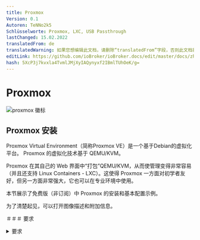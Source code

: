 ```yaml
---
title: Proxmox
Version: 0.1
Autoren: TeNNo2k5
Schlüsselworte: Proxmox, LXC, USB Passthrough
lastChanged: 15.02.2022
translatedFrom: de
translatedWarning: 如果您想编辑此文档，请删除“translatedFrom”字段，否则此文档将再次自动翻译
editLink: https://github.com/ioBroker/ioBroker.docs/edit/master/docs/zh-cn/install/proxmox.md
hash: 5XcP3j7kvxla4TvmlJMjXyIAQynyxf2IBmlTUhOeK/g=
---
```

# Proxmox
![proxmox 徽标](../../de/install/media/proxmox/Proxmox-logo-860.png)

## Proxmox 安装
Proxmox Virtual Environment（简称Proxmox VE）是一个基于Debian的虚拟化平台。 Proxmox 的虚拟化技术基于 QEMU/KVM。

Proxmox 在其自己的 Web 界面中“打包”QEMU/KVM，从而使管理变得非常容易（并且还支持 Linux Containers - LXC）。这使得 Proxmox 一方面对初学者友好，但另一方面非常强大，它也可以在专业环境中使用。

本节展示了免费版（非订阅）中 Proxmox 的安装和基本配置示例。

为了清楚起见，可以打开图像描述和附加信息。

＃＃＃ 要求
<details><summary>要求</summary>

- 64 位 CPU
- CPU 和主板必须支持 Intel VT/AMD-V 进行虚拟化并在 bios 中激活。
- 1 GB RAM（仅适用于 Proxmox） - 根据要操作的虚拟机数量，这里当然需要更多 RAM。因此，建议至少 8 GB，最好是 16 GB 的 RAM。

</详情>

### 创建 ISO 映像/可启动 U 盘
首先，您需要一个 ISO 映像，可以从 [Proxmox 下载页面](https://www.proxmox.com/de/downloads/category/iso-images-pve) 下载。

<details><summary>Proxmox ISO</summary>

![proxmox-iso](../../de/install/media/proxmox/proxmox-iso.png)

</详情>

安装时，必须使用此 ISO 映像创建可引导的 U 盘。这应该至少有 2 GB 的内存。有几种方法可以创建可启动棒，请参阅[准备安装介质](https://pve.proxmox.com/wiki/Prepare_Installation_Media#_instructions_for_windows)

＃＃＃ 安装
系统必须在 UEFI/BIOS 中进行配置，以便可以从 USB 设备启动。插入 U 盘后，过一会儿会出现 Proxmox 安装菜单（如果没有，您也可以手动指定 U 盘作为启动介质（在大多数主板上，您可以使用 F8 或 F11 来执行此操作）。

**Install Proxmox VE** 现在只需在安装菜单中选择。

<details><summary>安装菜单</summary>

![安装菜单](../../de/install/media/proxmox/installationsmenü.png)

</详情>

下一步是同意使用条款 (EULA)。

<details><summary>猫头鹰</summary>

![猫头鹰](../../de/install/media/proxmox/eula.png)

</详情>

下一步是选择要安装 Proxmox 的硬盘。如果服务器上安装了多个硬盘，请务必选择正确的硬盘！

<details><summary>硬盘的选择</summary>

![磁盘选择](../../de/install/media/proxmox/festplattenauswahl.png)

</详情>

使用**按钮选项**，您还可以为安装硬盘指定其他参数：

<details><summary>高级硬盘选项</summary>

![硬盘选项](../../de/install/media/proxmox/harddisk-options.png)

</详情>

Proxmox 使用 [逻辑卷管理器](https://de.wikipedia.org/wiki/Logical_Volume_Manager) (LVM)。借助此时的扩展选项，可以详细配置 LVM 等。
安装程序创建名为 pve 的卷组 (VG) 和名为 root 的附加逻辑卷 (LV)（此处安装 Proxmox 本身）、数据（存储 VM 的虚拟磁盘的存储）和交换（此处存储交换文件）。

<details><summary>使用高级设置，可以在此处指定某些参数：</summary>

- 文件系统：在这里您可以选择文件系统。这里的默认值为 ext4，在大多数情况下这是一个不错的选择。如果主机系统上有多个可用硬盘（以及大量 RAM），则具有适当 RAID 级别的 zfs 选项在这里很有意义。但是，在这种情况下，您应该从根本上处理 ZFS。
- hdsize：指定应用于 Proxmox 的总硬盘大小。这里你通常选择完整的硬盘大小，除非你以后想添加更多的分区。
- swapsize：确定交换卷的大小。这里的标准是与内置内存大小相同，但最小为 4 GB，最大为 8 GB。
- maxroot：指定根卷（Proxmox 本身）的最大大小。 **这里要提一下，在基础安装中，后面需要的模板和ISO镜像也存放在这里。**
- minfree：LVM 卷组 pve 上剩余的可用空间。如果磁盘大于 128 GB，则默认保留 16 GB（LVM 总是需要一些可用空间来创建快照）。
- maxvz：指定数据量的最大大小。

</详情>

通常，您可以将所有选项保留为默认设置（即此处未指定任何内容）。这些已经为大多数安装进行了优化设置。

为 Proxmox 选择硬盘后，会查询本地化选项（国家、时间和相关的键盘布局）：

<details><summary>本土化</summary>

![地点](../../de/install/media/proxmox/location.png)

</详情>

然后输入 root 用户的密码。此处还要求提供电子邮件地址。这用于在收到重要系统消息时向此处指定的地址发送电子邮件。但是，这不一定是真实的电子邮件地址（然后，作为管理员，您将不再通过电子邮件收到重要系统事件的通知）。

<details><summary>密码和邮箱</summary>

![密码](../../de/install/media/proxmox/password.png)

</详情>

安装程序的下一步处理网络设置。必须在此处输入静态 IP 地址（无 DHCP）。这包括 IP 地址本身（以 CIDR 表示法）、网关 IP（通常是路由器的 IP 地址）和要使用的 DNS 服务器（在私有环境中通常也是路由器的 IP 地址）。 Proxmox 通常会自动检测网络。

<details><summary>网络</summary>

![网络](../../de/install/media/proxmox/network.png)

</详情>

最后显示安装摘要：

<details><summary>概括</summary>

![概括](../../de/install/media/proxmox/zusammenfassung.png)

</详情>

通过检查设置并单击安装来安装系统。

<details><summary>安装</summary>

![安装](../../de/install/media/proxmox/installation.png)

</详情>

稍等片刻后，安装完成，必须重新启动系统（事先移除带有 ISO 映像的 U 盘）。

然后你会看到终端。此处已显示有关现在如何访问系统的说明：

<details><summary>安慰</summary>

![安慰](../../de/install/media/proxmox/konsole.png)

</详情>

现在它在浏览器中继续（例如 https://10.1.1.89:8006）。但是，首先会显示警告。这是因为在安装过程中生成了自签名证书，浏览器当然不知道。此时您可以放心地忽略此消息 - 无论如何，连接都是通过 HTTPS 加密的。消息本身取决于浏览器。在此示例中，单击 **Advanced** 然后单击 **Continue to 10.1.1.89(unsafe)**

<details><summary>隐私错误</summary>

![隐私错误](../../de/install/media/proxmox/datenschutzfehler.png)

</详情>

然后使用 root 用户和安装期间选择的密码进行登录。您可以将语言切换为德语**先**，否则Proxmox界面将显示为英文，您不必再次输入您的用户名和密码。

<details><summary>登记</summary>

![注册](../../de/install/media/proxmox/anmeldung.png)

</详情>

登录后，您将立即收到一条消息，提示您没有对此服务器的有效订阅。此消息首先通过单击确定来确认。

<details><summary>订阅</summary>

![订阅](../../de/install/media/proxmox/subskription.png)

</详情>

现在必须调整 Proxmox 包源以便接收更新。

<details><summary>包源</summary>

![包源](../../de/install/media/proxmox/paketquellen.png)

</详情>

为此，将 **Non-Subscription-Repository** 添加到包源中。这可以在 `Updates > Repositories` 下的 Proxmox 实例菜单中完成。可以使用 Add 按钮添加非订阅存储库：

<details><summary>非订阅</summary>

![没有订阅](../../de/install/media/proxmox/no-subscription.png)

</详情>

现在应该停用 **Enterprise Repository**。为此，只需在存储库视图中选择 pve-enterprise 存储库，然后单击 **Deactivate** 按钮。

存储库的配置如下所示：

<details><summary>企业资料库</summary>

![企业](../../de/install/media/proxmox/enterprise.png)

</详情>

＃＃＃ 更新
更改软件包来源后，应进行第一次系统更新。最好的方法是通过 Web 界面：

<details><summary>更新</summary>

![更新](../../de/install/media/proxmox/updates.png)

</详情>

只需选择所需的 Proxmox 节点（例如“pve”），然后单击更新下的**更新**。这是所谓的任务查看器打开的地方，当系统上执行任何活动时，它总是显示。现在可以再次关闭任务查看器。顺便说一句，当显示任务查看器时，您不必等到任务完成（“TASK OK”），但始终可以直接再次关闭此对话框 - 任务本身继续在后台运行。
如果更新现在可用，则可以通过单击**升级**来导入它们。

Web 控制台将在此处打开，您可以监控进度。

<details><summary>网络控制台</summary>

![网络控制台](../../de/install/media/proxmox/web-konsole.png)

</详情>

当然也可以通过命令行（例如通过 SSH）更新 Proxmox 服务器：

~~~ apt update && apt dist-upgrade ~~~

这里唯一重要的是您使用 **apt dist-upgrade**（在“普通”Debian/Ubuntu 机器上，您倾向于使用 apt upgrade）。但是，“dist-upgrade”对于 Proxmox 很重要，因为运行 Proxmox 所需的依赖关系在这里得到了更好的解决。

在这方面，Proxmox 现在已经完成了基本配置。如果您想更广泛地处理 Proxmox，值得一看 [Proxmox Wiki](https://pve.proxmox.com/wiki/Main_Page) 或前往[官方论坛](https://forum.proxmox.com/)。

---

## Proxmox - 创建一个虚拟 Qemu/KVM 机器 (VM) + ioBroker 安装之后
本示例指南展示了如何创建一个 [虚拟机](https://pve.proxmox.com/wiki/Qemu/KVM_Virtual_Machines) (debian11)，然后在其中安装 ioBroker。

当然可以使用 Ubuntu 代替 Debian，但请确保使用 Ubuntu Server **LTS 版本**。

为了清楚起见，可以打开图像描述和附加信息。

### 1 - 下载 ISO 映像
首先，需要一个[ISO 映像](https://www.debian.org/distrib/)(64-bit PC Netinst-ISO)，它必须在基本安装中加载到根目录（本地）（如果没有创建其他驱动器）。

为此，请转到本地 > ISO 映像。那里有两个选择。

- 之前存储在计算机上的 ISO，可以通过 **Upload** 按钮加载到 Proxmox 主机上。
- **从 URL 下载** 可以通过 URL 将 ISO 直接上传到主机。为此，复制 64 位 PC Netinst-ISO 的链接地址（鼠标右键），插入 URL 并单击 **Query URL** 以检索它。最后点击 **Download**，即可直接下载 ISO。

<details><summary>下载 ISO</summary>

![vm-iso](../../de/install/media/proxmox/vm-iso.png)

![vm-isourl](../../de/install/media/proxmox/vm-isourl.png)

</详情>

### 2 - 创建虚拟机
单击蓝色的 **Create VM** 按钮打开一个窗口，必须在其中进行以下设置。

- 常规：分配主机名和密码，ID 已给出（以 100 开头），可以更改，但不能稍后更改。
- 操作系统：存储选择（本地）和 ISO 映像（debian-11-netinst.iso）
- 系统：一切都保持在默认设置，**检查 Qemu 代理**
- 磁盘：存储 local-lvm，磁盘大小 10GB（10-20GB 应该足够了，以后可以更改，但这里不再赘述）。
- CPU：取决于电脑的强大程度（也可以随时调整，为此必须重新启动VM）
- 内存：以 MiB 为单位的 RAM 大小（也可以随时调整，为此必须重新启动 VM）
- 网络：vmbr0，其他一切保持默认
- 确认：在这里您可以再次看到摘要（检查 **Start after creation**）然后单击 **Finish** 以创建 VM。

<details><summary>系列图像 创建虚拟机</summary>

![vm-通用](../../de/install/media/proxmox/vm-allgemein.png)

![虚拟机操作系统](../../de/install/media/proxmox/vm-os.png)

![虚拟机系统](../../de/install/media/proxmox/vm-system.png)

![虚拟机磁盘](../../de/install/media/proxmox/vm-disks.png)

![虚拟机处理器](../../de/install/media/proxmox/vm-cpu.png)

![虚拟机存储](../../de/install/media/proxmox/vm-speicher.png)

![虚拟机网络](../../de/install/media/proxmox/vm-netzwerk.png)

![vm-确认](../../de/install/media/proxmox/vm-bestätigen.png)

</详情>

### 3 - Debian 安装
启动 VM 后，转到 VM 控制台并启动 **Install**。

<details><summary>安慰</summary>

![虚拟机安装](../../de/install/media/proxmox/vm-install.png)

</详情>

您将被引导完成安装，并且必须在此过程中进行一些设置。要使用它，您需要制表键、空格键和箭头键。由于范围的原因，可以找到一系列图像的各种镜头。

<span style="color:red">**危险！ - 不能分配 root 密码。**</span>

<details><summary>图像系列 Debian 安装</summary>

![vm-1](../../de/install/media/proxmox/vm-1.png)

![vm-2](../../de/install/media/proxmox/vm-2.png)

![vm-3](../../de/install/media/proxmox/vm-3.png)

![vm-4](../../de/install/media/proxmox/vm-4.png)

![vm-5](../../de/install/media/proxmox/vm-5.png)

![vm-6](../../de/install/media/proxmox/vm-6.png)

![vm-7](../../de/install/media/proxmox/vm-7.png)

![vm-8](../../de/install/media/proxmox/vm-8.png)

![vm-9](../../de/install/media/proxmox/vm-9.png)

![vm-10](../../de/install/media/proxmox/vm-10.png)

![vm-11](../../de/install/media/proxmox/vm-11.png)

![vm-12](../../de/install/media/proxmox/vm-12.png)

![vm-13](../../de/install/media/proxmox/vm-13.png)

![vm-14](../../de/install/media/proxmox/vm-14.png)

![vm-15](../../de/install/media/proxmox/vm-15.png)

![vm-16](../../de/install/media/proxmox/vm-16.png)

![vm-17](../../de/install/media/proxmox/vm-17.png)

![vm-18](../../de/install/media/proxmox/vm-18.png)

![vm-19](../../de/install/media/proxmox/vm-19.png)

![vm-20](../../de/install/media/proxmox/vm-20.png)

![vm-21](../../de/install/media/proxmox/vm-21.png)

![vm-22](../../de/install/media/proxmox/vm-22.png)

![vm-23](../../de/install/media/proxmox/vm-23.png)

![vm-24](../../de/install/media/proxmox/vm-24.png)

![vm-25](../../de/install/media/proxmox/vm-25.png)

![vm-26](../../de/install/media/proxmox/vm-26.png)

</详情>

### 4 - 设置虚拟机
重新启动 VM 后，使用安装时分配的“用户名”和“密码”登录。然后用命令

~~~ ip地址~~~

找到了IP地址。这是通过 ssh 远程连接到 VM 所必需的，如下一步所示。

<details><summary>ip地址</summary>

![vm-ipaddr](../../de/install/media/proxmox/vm-ipaddr.png)

</详情>

现在可以通过 ssh（例如 putty）访问 VM。在这里您也可以使用“用户名”和“密码”再次登录。
然后可以将网络地址从**dhcp**更改为**static**。 （推荐用于服务器操作）

~~~ sudo nano /etc/network/interfaces ~~~

<details><summary>网络/接口</summary>

![虚拟机纳米](../../de/install/media/proxmox/vm-nano.png)

![虚拟机-dhcp](../../de/install/media/proxmox/vm-dhcp.png)

![vm-静态](../../de/install/media/proxmox/vm-statisch.png)

</详情>

使用组合键 CTRL + o 保存编辑器中的更改，然后 ENTER，CTRL + x 退出编辑器。

对 IP 的更改仅在 VM 重新启动后才会生效。然而，在此之前，它会检查 Qemu 来宾代理是否处于活动状态，使用

~~~ sudo systemctl status qemu-guest-agent ~~~

<details><summary>来宾代理</summary>

![vm-qemuguest](../../de/install/media/proxmox/vm-qemuguest.png)

</详情>

<span style="color:orange">**危险！ - 对于 Ubuntu 安装，必须安装并启动 Qemu Guest Agent..**</span>

为此的命令：

~~~ sudo apt-get install qemu-guest-agent sudo systemctl start qemu-guest-agent ~~~

此外，为了能够安装 iobroker，必须在之后安装 **curl**。
~~~ sudo apt install curl ~~~

<details><summary>重新安装卷曲</summary>

![虚拟机卷曲](../../de/install/media/proxmox/vm-curl.png)

</详情>

要通过 VM 中的设备 (USB)，请选择 VM > Hardware > Add > USB Devices > Vendor/Device ID。此处列出了所有连接的设备。

<details><summary>USB 设备</summary>

![虚拟机-usb](../../de/install/media/proxmox/vm-usb.png)

</详情>

为了使 VM 在计算机 (Proxmox) 重新启动后自动启动，必须在 VM 选项中激活它。

<details><summary>引导选项</summary>

![虚拟机引导](../../de/install/media/proxmox/vm-booten.png)

</详情>

这样就完成了 VM 的安装和设置。现在可以重新启动 VM，然后可以安装 ioBroker。

---

## Proxmox - 之后创建 Linux 容器 (LXC) + ioBroker 安装
本示例指南展示了如何创建 [LXC 容器](https://pve.proxmox.com/wiki/Linux_Container) (debian11)，然后在其中安装 ioBroker。

为了清楚起见，可以打开图像描述和附加信息。

### 1 - 下载容器模板
首先，需要一个模板，该模板必须加载到基本安装中的根目录（本地）中（如果没有创建其他驱动器）。

为此，请转到本地 > 容器模板。单击**模板**会打开一个选择列表。在这里您选择 debian-11-standard(bullseye) 并单击下载。

<details><summary>下载模板</summary>

![当地的](../../de/install/media/proxmox/local.png)

![模板](../../de/install/media/proxmox/templates.png)

![模板加载](../../de/install/media/proxmox/template-laden.png)

</详情>

### 2 - 创建 LXC
单击蓝色按钮 **Create CT** 打开一个窗口，现在必须在其中进行以下设置。

- 常规：分配主机名和密码，ID 已给出（以 100 开头），但可以更改。
- 模板：存储选择（本地）和模板（debian-11-standard）
- Disks：磁盘大小的分配（不要太大方，可以随时放大）
- CPU：取决于电脑的强大程度（也可以随时调整）
- 内存：Ram/Swap 分配（可随时调整，甚至在运行期间）
- 网络：静态 IP/CIDR 分配、网关，如果没有设置 IPv6，则设置为 SLAAC
- DNS：通常什么都没有改变（使用来自主机的值）
- 确认：摘要（勾选**创建后开始**）然后点击**完成**创建容器。

<details><summary>图像系列 创建 CT</summary>

![pve](../../de/install/media/proxmox/pve.png)

![lxc-通用](../../de/install/media/proxmox/lxc-allgemein.png)

![lxc-模板](../../de/install/media/proxmox/lxc-template.png)

![lxc 磁盘](../../de/install/media/proxmox/lxc-disks.png)

![lxc处理器](../../de/install/media/proxmox/lxc-cpu.png)

![lxc内存](../../de/install/media/proxmox/lxc-speicher.png)

![LXC网络](../../de/install/media/proxmox/lxc-netzwerk.png)

![lxc-dns](../../de/install/media/proxmox/lxc-dns.png)

![lxc-确认](../../de/install/media/proxmox/lxc-bestätigen.png)

![lxc-任务查看器](../../de/install/media/proxmox/lxc-taskviewer.png)

</详情>

### 3 - 设置 LXC
现在容器已经启动，进入 LXC 的控制台

<details><summary>安慰</summary>

![lxc 控制台](../../de/install/media/proxmox/lxc-konsole.png)

</详情>

在这里，您首先使用先前分配的密码以 root 身份登录，该密码是在创建 LXC 时分配的，然后首先更新它。

~~~ apt更新&& apt升级~~~

<details><summary>升级</summary>

![lxc升级](../../de/install/media/proxmox/lxc-upgrade.png)

</详情>

直接指出时区还是要设置的。

~~~ dpkg-重新配置tzdata ~~~

<details><summary>时区</summary>

![lxc-tzdata](../../de/install/media/proxmox/lxc-tzdata.png)

![LXC区](../../de/install/media/proxmox/lxc-area.png)

![lxc-时区](../../de/install/media/proxmox/lxc-timezone.png)

</详情>

现在将安装 **sudo** 和 **curl**。与下一步一样，需要 Sudo 才能正确创建将来用于在控制台上工作的用户。 Curl 是最后一步调用 ioBroker 安装脚本所必需的。

~~~ apt install sudo curl ~~~

<details><summary>重新安装</summary>

![lxc-须藤](../../de/install/media/proxmox/lxc-sudo.png)

</详情>

现在创建未来用户。在这种情况下替换“用户名”。为用户分配密码。其余的可以用 ENTER 确认。

~~~ 添加用户名~~~

<details><summary>创建用户</summary>

![lxc-adduser](../../de/install/media/proxmox/lxc-adduser.png)

</详情>

最后一步，在安装ioBroker之前，注销一次

~~~退出~~~

然后使用新用户登录。现在可以安装 iobroker。

<details><summary>注销并以用户身份登录</summary>

![lxc用户登录](../../de/install/media/proxmox/lxc-useranmeldung.png)

</详情>

为了让 LXC 在重新启动计算机 (Proxmox) 后自动启动，必须在容器选项中激活它。

<details><summary>引导选项</summary>

![LXC 开机](../../de/install/media/proxmox/lxc-booten.png)

</详情>

---

## 安装 ioBroker
安装 ioBroker 所需的只是一个命令。

~~~ curl -sLf https://iobroker.net/install.sh |砰~~~~

安装步骤分为 4 个步骤，完全自动运行。

- 安装先决条件 (1/4)
- 创建 ioBroker 用户和目录 (2/4)
- 安装 ioBroker (3/4)
- 完成安装 (4/4)

<details><summary>安装人员</summary>

![iobroker 安装程序](../../de/install/media/proxmox/iobroker-installer.png)

![iobroker-installer1](../../de/install/media/proxmox/iobroker-installer1.png)

![iobroker-installer2](../../de/install/media/proxmox/iobroker-installer2.png)

![iobroker-installer3](../../de/install/media/proxmox/iobroker-installer3.png)

</详情>

最后出现如下提示，即表示安装成功。

~~~ ioBroker 安装成功在浏览器中打开http://10.1.1.222:8081 开始配置！ ~~~

同时，这也意味着现在可以通过地址在浏览器中调用 ioBroker。如果一切正常，您将看到 ioBroker 设置。现在只有几个步骤，您将在助手的指导下完成。

<details><summary>系列图像 ioBroker 助手</summary>

![iobroker 设置](../../de/install/media/proxmox/iobroker-setup.png)

![iobroker-setup1](../../de/install/media/proxmox/iobroker-setup1.png)

![iobroker-setup2](../../de/install/media/proxmox/iobroker-setup2.png)

![iobroker-setup3](../../de/install/media/proxmox/iobroker-setup3.png)

![iobroker-setup4](../../de/install/media/proxmox/iobroker-setup4.png)

![iobroker-setup5](../../de/install/media/proxmox/iobroker-setup5.png)

![iobroker-setup6](../../de/install/media/proxmox/iobroker-setup6.png)

</详情>

然后，您可以搜索设备和服务。可以自动创建所需的适配器/实例。

<details><summary>图像系列设备/服务搜索</summary>

![设备搜索](../../de/install/media/proxmox/gerätesuche.png)

![实例](../../de/install/media/proxmox/instanzen.png)

![iobroker-完成](../../de/install/media/proxmox/iobroker-fertig.png)

</详情>

这样就完成了 ioBroker 的安装。根据应用和需求，可以随时安装额外的适配器。

---

## Proxmox - LXC (Linux Containers) -> 通过 USB 设备
本指南的这一部分逐步解释了如何通过 Proxmox 中的 USB 设备（USB 直通）到 LXC（Linux 容器）。

使用虚拟机，可以直接通过 Proxmox Web 界面传递 USB 设备。使用 Linux 容器，目前需要手动编辑 lxc 的配置文件。

说明描述了如何集成 **Texas Instruments Inc. CC2531** Zigbee 棒，但相同的步骤可以类似地用于其他 Zigbee 棒（ConBee、CC2652P 等）或除 USB 网络设备外的其他 USB 设备（蓝牙/WLAN）可以使用。

* Proxmox 7.1 版用于这部分说明。

### 1.) 收集有关 USB 设备的信息
<details>

建立到 Proxmox 的 SSH 连接：

~~~ ssh root@ip地址~~~

<span style="color:red">**如果 USB 设备已经连接到 Proxmox 主机，请暂时拔下设备。**</span>

以下命令列出 Proxmox 主机上所有当前连接的 USB 设备：

~~~ lsusb ~~~

![proxmoxlxc00](../../de/install/media/proxmox/proxmoxlxc00.PNG)

现在将要集成的USB设备插入Proxmox主机，再次执行lsusb命令

![proxmoxlxc01](../../de/install/media/proxmox/proxmoxlxc01.PNG)

在屏幕截图中，您可以看到 USB 总线编号：**001** 和设备编号：**003** 的新设备已列出。

使用以下命令需要此信息，例如从设备输出**主要设备号**：

~~~ ls -l /dev/bus/usb/001/003 ~~~

在命令中使用 USB 总线号和设备号的输出非常重要！

***ls -l /dev/bus/usb/usb-bus-number/device-number***

![proxmoxlxc02](../../de/install/media/proxmox/proxmoxlxc02.PNG)

此示例中的 USB 设备的主要设备编号为 **189**，在文本文件中记下您的设备的值，并带有注释：#1

![proxmoxlxc03](../../de/install/media/proxmox/proxmoxlxc03.PNG)

接下来我们输出USB设备的唯一ID，并在文本文件中用注释记下输出值：#2

~~~ ls /dev/serial/by-id/ ~~~

![proxmoxlxc04](../../de/install/media/proxmox/proxmoxlxc04.PNG)

![proxmoxlxc05](../../de/install/media/proxmox/proxmoxlxc05.PNG)

作为最后一步，输出 ttyACM 的主要设备号并用注释注明：#3：

~~~ ls -l /dev/ttyACM* ~~~

![proxmoxlxc06](../../de/install/media/proxmox/proxmoxlxc06.PNG)

>*如果没有输出，用“ls -l /dev/serial/by-id/”检查USB设备是否被系统集成为ttyUSB，如果是则替换下面所有引用**ttyACM的命令。 ..* * 从 **ttyUSB...** 获取，如果没有输出，则它不是 USB CDC 类设备（串行通信），因此可以忽略从 ttyACM 包含的所有点。*

所以我们在lxc的配置文件中记下了集成所需的来自USB设备的**三个**值。

![proxmoxlxc07](../../de/install/media/proxmox/proxmoxlxc07.PNG)

</详情>

### 2.) 编辑 LXC 配置文件
<details>

更改到 Proxmox 主机上的 LXC 配置目录：

~~~ cd /etc/pve/lxc ~~~

配置文件的 ID 号与创建 lxc 时分配的 ID 号相同！

![proxmoxlxc08](../../de/install/media/proxmox/proxmoxlxc08.PNG)

![proxmoxlxc09](../../de/install/media/proxmox/proxmoxlxc09.PNG)

在编辑配置文件之前，应制作备份副本：

~~~ cp 201.conf 201.conf.backup ~~~

![proxmoxlxc10](../../de/install/media/proxmox/proxmoxlxc10.PNG)

现在使用 vi 或 nano 编辑配置文件：

~~~ 纳米 201.conf ~~~

![proxmoxlxc11](../../de/install/media/proxmox/proxmoxlxc11.PNG)

将以下内容添加到配置文件的末尾：

~~~ lxc.cgroup2.devices.allow: c 189:* rwm lxc.mount.entry: usb-Texas_Instruments_TI_CC2531_USB_CDC___0X00124B0012023529-if00 dev/serial/by-id/usb-Texas_Instruments_TI_CC2531_USB_CDC___2B00124B0120=2

lxc.cgroup2.devices.allow: c 166:* rwm lxc.mount.entry: /dev/ttyACM0 dev/ttyACM0 none bind,optional,create=file ~~~

用您笔记中的注释条目替换标记的值！

![12](../../de/install/media/proxmox/proxmoxlxc12.PNG)

* 第一行是主设备号 **189** 注意：#1
* 在第二行中，来自 Note:#2 的唯一 id (usb-Texas_Instruments_TI_CC2531_USB_CDC___0X00124B0012023529-if00) 是单独给出的，并带有绝对路径，请注意完整的文本写在一行中，没有换行符。
* 在第三行中，给出了来自注：#3 的 ttyACM 的主要设备号 **166**。

保存配置文件（在 nano 编辑器中使用组合键：CTRL + o & CTRL + x 退出编辑器）

</br>

<span style="color:orange">**危险！ - 如果您的容器有活动快照：**</span>

<details>

那么 lxc.cgroup 代码不属于配置文件的末尾，而是在快照的第一个条目之前。

![proxmoxlxc18](../../de/install/media/proxmox/proxmoxlxc18.PNG)

</详情>

<span style="color:orange">**危险！ - Proxmox 7.0 版之前的安装：**</span>

<details>

将条目替换为

~~~ lxc.cgroup2 ~~~

通过

~~~ lxc.cgroup ~~~

</详情>

</br> 最后，发出以下命令来设置 ttyACM0 所需的权限：

~~~ chmod o+rw /dev/ttyACM* ~~~

要将调整应用于 lxc，请使用 **pct stop id / pct start id** 从容器执行冷启动：

~~~ pct 停止 201 ~~~

~~~ pct 开始 201 ~~~

</br>

<span style="color:green">**提示最好在外部存储工作配置文件的副本，因为例如B. 集成的 Proxmox 备份服务不会备份您的配置内容！**</span>

</br>

</详情>

### 3.) 检查 LXC USB 直通和 Zigbee 实例配置
<details>

建立与 LXC 的 SSH 连接：

~~~ ssh 用户@ip 地址~~~

使用命令：

~~~ lsusb ~~~

&

~~~ ls -l /dev ~~~

检查配置文件的调整是否成功。

![proxmoxlxc13](../../de/install/media/proxmox/proxmoxlxc13.PNG)

* 如屏幕截图所示，容器现在可以访问 USB 设备。

* 重要的是 ttyACM0 在屏幕截图中具有相同的权限，即 **crw-rw-rw- 1 nobody nogroup**

>***如果不检查配置文件中的所有值是否都按照描述设置，权限还是不匹配则跳转到第5点***

* 截图还显示cc2531的设备号从3变成了4，这是因为在此期间棒子被拔了又插了。但是，由于在配置文件中指定了唯一 ID 而不是总线/设备编号，因此 USB 直通继续工作。

如果如上所述，将 Zigbee 棒传递到容器，则必须在 iobroker 中的 Zigbee 适配器设置中的 COM 端口名称下输入

~~~ /dev/ttyACM0 ~~~

指定以便适配器寻址正确的设备。

![proxmoxlxc14](../../de/install/media/proxmox/proxmoxlxc14.PNG)

</详情>

### 4.) 永久权限的UDEV规则调整ttyACM0
<details>

在第 3 步结束时使用命令

~~~ chmod o+rw /dev/ttyACM* ~~~

为 ttyACM0 设置了相应的权限，但是这些权限更改会在 Proxmox 主机重新启动时重置。需要在 Proxmox 主机上设置 udev 规则才能永久调整。

使用 lsusb 我们再次列出当前连接的 USB 设备：

~~~ lsusb ~~~

![proxmoxlxc15](../../de/install/media/proxmox/proxmoxlxc15.PNG)

这次我们记下ID后面的数值，所以本例中**0451:16a8**

* 第一个值：***0451*** 代表 **idVendor**，第二个值：***16a8*** 代表**idProduct**。

现在使用 vi 或 nano 在 /etc/udev/rules.d 下创建 udev 规则：

~~~ 纳米 /etc/udev/rules.d/50-myusb.rules ~~~

并添加了以下内容：

~~~ SUBSYSTEMS=="usb", ATTRS{idVendor}=="0451", ATTRS{idProduct}=="16a8", GROUP="users", MODE="0666" ~~~

![proxmoxlxc16](../../de/install/media/proxmox/proxmoxlxc16.PNG)

最后，运行以下命令激活 udev 规则：

~~~ udevadm control –reload ~~~

</详情>

### 5.) 故障排除
<details>

**错误：** lxc 中的 ttyACM0 权限不匹配或在短时间内丢失 (ConBee II)。

~~~ ls -l /dev/ttyACM0 c--------- 0 没有人 nogroup 166, 0 Feb 7 14:29 ttyACM0 ~~~

</br>

**解决方案：** 使用 mknod 为容器创建持久绑定。

为此，在路径 **"/var/lib/lxc/CONTAINERID"** 中创建 **devices** 文件夹，并使用 mknod 在此文件夹中创建绑定：

~~~ mkdir /var/lib/lxc/201/devices ~~~

~~~ cd /var/lib/lxc/201/devices ~~~

~~~ mknod -m 666 ttyACM0 c 166 0 ~~~

+ *mknod 在路径中创建一个名为 ttyACM0 的文件（只要文件存在，设备就绑定到 lxc）*

![proxmoxlxc17](../../de/install/media/proxmox/proxmoxlxc17.PNG)

***主要设备号和ttyACM..根据需要调整***

那么lxc配置文件中的条目必须调整：

~~~ lxc.mount.entry: /dev/ttyACM0 dev/ttyACM0 none bind,optional,create=file ~~~

替换为：

~~~ lxc.mount.entry: /var/lib/lxc/CONTAINERID/devices/ttyACM0 dev/ttyACM0 none bind,optional,create=file ~~~

</详情>